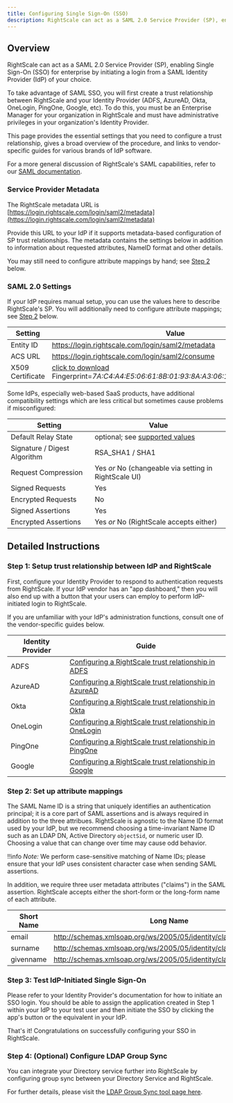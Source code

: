 ```yaml
---
title: Configuring Single Sign-On (SSO)
description: RightScale can act as a SAML 2.0 Service Provider (SP), enabling Single Sign-On (SSO) for enterprise by initiating a login from a SAML Identity Provider (IdP) of your choice.
---
```


## Overview

RightScale can act as a SAML 2.0 Service Provider (SP), enabling Single Sign-On (SSO) for enterprise by initiating a login from a SAML Identity Provider (IdP) of your choice.

To take advantage of SAML SSO, you will first create a trust relationship between RightScale and your Identity Provider (ADFS, AzureAD, Okta, OneLogin, PingOne, Google, etc). To do this, you must be an Enterprise Manager for your organization in RightScale and must have administrative privileges in your organization's Identity Provider.

This page provides the essential settings that you need to configure a trust relationship, gives a broad overview of the procedure, and links to vendor-specific guides for various brands of IdP software.

For a more general discussion of RightScale's SAML capabilities, refer to our [SAML documentation](../../saml.html).

### Service Provider Metadata

The RightScale metadata URL is [https://login.rightscale.com/login/saml2/metadata](https://login.rightscale.com/login/saml2/metadata)

Provide this URL to your IdP if it supports metadata-based configuration of SP trust relationships. The metadata contains the settings below in addition to information about requested attributes, NameID format and other details.

You may still need to configure attribute mappings by hand; see [Step 2](#detailed-instructions-step-2--set-up-attribute-mappings) below.

### SAML 2.0 Settings

If your IdP requires manual setup, you can use the values here to describe RightScale's SP. You will additionally need to configure attribute mappings; see [Step 2](#detailed-instructions-step-2--set-up-attribute-mappings) below.

| Setting          | Value                                                             |
| ---------------- | ----------------------------------------------------------------- |
| Entity ID        | https://login.rightscale.com/login/saml2/metadata                 |
| ACS URL          | https://login.rightscale.com/login/saml2/consume                  |
| X509 Certificate | [click to download](/platform/saml/login.rightscale.com-2024.pem) Fingerprint=*7A:C4:A4:E5:06:61:8B:01:93:8A:A3:06:16:32:4C:09:05:66:B7* |

Some IdPs, especially web-based SaaS products, have additional compatibility settings which are less critical but sometimes cause problems if misconfigured:

| Setting                       | Value                                                                              |
| ------------------            | ---------------------------------------------------------------------------------- |
| Default Relay State           | optional; see [supported values](/platform/saml/rightscale_saml_relay_states.html) |
| Signature / Digest Algorithm  | RSA_SHA1 / SHA1                                                                    |
| Request Compression           | Yes _or_ No (changeable via setting in RightScale UI)                              |
| Signed Requests               | Yes                                                                                |
| Encrypted Requests            | No                                                                                 |
| Signed Assertions             | Yes                                                                                |
| Encrypted Assertions          | Yes _or_ No (RightScale accepts either)                                            |


## Detailed Instructions

### Step 1: Setup trust relationship between IdP and RightScale

First, configure your Identity Provider to respond to authentication requests from RightScale. If your IdP vendor has an "app dashboard," then you will also end up with a button that your users can employ to perform IdP-initiated login to RightScale.

If you are unfamiliar with your IdP's administration functions, consult one of the vendor-specific guides below.

| Identity Provider | Guide                                                                                                                              |
| ----------------- | ---------------------------------------------------------------------------------------------------------------------------------- |
| ADFS              | [Configuring a RightScale trust relationship in ADFS](configuring_adfs_idp.html#creating-a-trust-relationship-in-adfs)             |
| AzureAD     | [Configuring a RightScale trust relationship in AzureAD](configuring_azuread_idp_arm.html#creating-a-trust-relationship-in-azuread)    |
| Okta              | [Configuring a RightScale trust relationship in Okta](configuring_okta_idp.html#creating-a-trust-relationship-in-okta)             |
| OneLogin          | [Configuring a RightScale trust relationship in OneLogin](configuring_onelogin_idp.html#creating-a-trust-relationship-in-onelogin) |
| PingOne           | [Configuring a RightScale trust relationship in PingOne](configuring_pingone_idp.html#creating-a-trust-relationship-in-pingone)    |
| Google            | [Configuring a RightScale trust relationship in Google](configuring_google_idp.html#creating-a-trust-relationship-in-google)    |

### Step 2: Set up attribute mappings

The SAML Name ID is a string that uniquely identifies an authentication principal; it is a core part of SAML assertions and is always required in addition to the three attribues. RightScale is agnostic to the Name ID format used by your IdP, but we recommend choosing a time-invariant Name ID such as an LDAP DN, Active Directory `objectSid`, or numeric user ID. Choosing a value that can change over time may cause odd behavior.

!!info *Note:* We perform case-sensitive matching of Name IDs; please ensure that your IdP uses consistent character case when sending SAML assertions.

In addition, we require three user metadata attributes ("claims") in the SAML assertion.  RightScale accepts either the short-form or the long-form name of each attribute.

| Short Name     | Long Name                                                          |
| -------------- | ---------                                                          |
| email          | http://schemas.xmlsoap.org/ws/2005/05/identity/claims/emailaddress |
| surname        | http://schemas.xmlsoap.org/ws/2005/05/identity/claims/surname      |
| givenname      | http://schemas.xmlsoap.org/ws/2005/05/identity/claims/givenname    |


### Step 3: Test IdP-Initiated Single Sign-On

Please refer to your Identity Provider's documentation for how to initiate an SSO login. You should be able to assign the application created in Step 1 within your IdP to your test user and then initiate the SSO by clicking the app's button or the equivalent in your IdP.

That's it! Congratulations on successfully configuring your SSO in RightScale.

### Step 4: (Optional) Configure LDAP Group Sync

You can integrate your Directory service further into RightScale by configuring group sync between your Directory Service and RightScale.

For further details, please visit the [LDAP Group Sync tool page here](/gov/reference/gov_ldap_group_sync.html).

